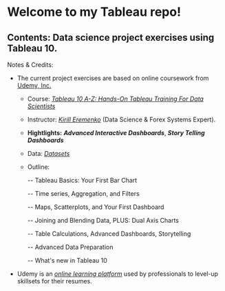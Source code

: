 # Welcome to my Tableau repo!
## Contents: Data science project exercises using Tableau 10.
Notes & Credits:
  * The current project exercises are based on online coursework from [Udemy, Inc.](https://www.udemy.com)

    - Course: [_Tableau 10 A-Z: Hands-On Tableau Training For Data Scientists_](https://www.udemy.com/tableau10/learn/v4/overview)

    - Instructor: [_Kirill Eremenko_](https://www.udemy.com/user/kirilleremenko) (Data Science & Forex Systems Expert).

    - **Hightlights:** __*Advanced Interactive Dashboards*__, __*Story Telling Dashboards*__

    - Data: [_Datasets_](https://www.superdatascience.com/tableau)

    - Outline:

      -- Tableau Basics: Your First Bar Chart

      -- Time series, Aggregation, and Filters

      -- Maps, Scatterplots, and Your First Dashboard

      -- Joining and Blending Data, PLUS: Dual Axis Charts

      -- Table Calculations, Advanced Dashboards, Storytelling

      -- Advanced Data Preparation

      -- What's new in Tableau 10

  * Udemy is an [_online learning platform_](https://en.wikipedia.org/wiki/Udemy) used by professionals to level-up skillsets for their resumes.

